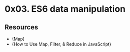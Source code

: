 # 0x03. ES6 data manipulation

## Resources
- {Map}
- {How to Use Map, Filter, & Reduce in JavaScript}

